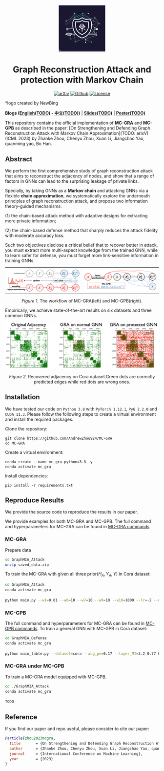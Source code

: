 
<p align="center"><img src="./figs/logo-newbing.jpeg" width=30% height=30% ></p>
<h1 align="center"> Graph Reconstruction Attack and protection with Markov Chain</h1>
<p align="center">
    <a href="TODO: arxiv"><img src="https://img.shields.io/badge/-arXiv-grey?logo=gitbook&logoColor=white" alt="arXiv"></a>
    <a href="https://github.com/AndrewZhou924/MC-GRA"><img src="https://img.shields.io/badge/-Github-grey?logo=github" alt="Github"></a>
    <a href="TODO: mlr"> <img alt="License" src="https://img.shields.io/static/v1?label=Pub&message=ICML%2723&color=blue"> </a>
</p>
*logo created by NewBing

**Blogs ([English(TODO)](-) - [中文(TODO)](-))** |
**[Slides(TODO)](-)** |
**[Poster(TODO)](-)**

This repository contains the official implementation of **MC-GRA** and **MC-GPB** as described in the paper: [On Strengthening and Defending Graph Reconstruction Attack
with Markov Chain Approximation](TODO: arixV) (ICML 2023) by Zhanke Zhou, Chenyu Zhou, Xuan Li, Jiangchao Yao, quanming yao, Bo Han.

## Abstract
We perform the first comprehensive study of graph reconstruction attack that aims to reconstruct the adjacency of nodes, and show that a range of factors in GNNs can lead to the surprising leakage of private links. 

Specially, by taking GNNs as a **Markov chain** and attacking GNNs via a flexible **chain approximation**, we systematically explore the underneath principles of graph reconstruction attack, and propose two information theory-guided mechanisms: 

(1) the chain-based attack method with adaptive designs for extracting more private information; 

(2) the chain-based defense method that sharply reduces the attack fidelity with moderate accuracy loss. 

Such two objectives disclose a critical belief that to recover better in attack, you must extract more multi-aspect knowledge from the trained GNN, while to learn safer for defense, you must forget more link-sensitive information in training GNNs. 

<table><tr>
<td><img src="./figs/markov-attack.png"></td>
<td><img src="./figs/markov-defense.png"></td>
</tr></table>
<p align="center"><em>Figure 1.</em> The workflow of MC-GRA(left) and MC-GPB(right).</p>

Empirically, we achieve state-of-the-art results on six datasets and three common GNNs.

<p align="center"><img src="./figs/adj-demo.png"></p>
<p align="center"><em>Figure 2.</em> Recovered adjacency on Cora dataset.Green dots are correctly predicted edges while red dots are wrong ones.</p>

## Installation
We have tested our code on `Python 3.8` with `PyTorch 1.12.1`, `PyG 2.2.0` and `CUDA 11.3`. Please follow the following steps to create a virtual environment and install the required packages.

Clone the repository:
```
git clone https://github.com/AndrewZhou924/MC-GRA
cd MC-GRA
```

Create a virtual environment:
```
conda create --name mc_gra python=3.8 -y
conda activate mc_gra
```

Install dependencies:
```
pip install -r requirements.txt
```

## Reproduce Results
We provide the source code to reproduce the results in our paper. 

We provide examples for both MC-GRA and MC-GPB.
The full command and hyperparameters for MC-GRA can be found in [MC-GRA commands](GraphMIA_Attack/README.md). 
### MC-GRA

Prepare data
```bash
cd GraphMIA_Attack
unzip saved_data.zip
```

To train the MC-GRA with given all three prior($H_A, Y_A, Y$) in Cora dataset: 
  ``` bash
  cd GraphMIA_Attack
  conda activate mc_gra

  python main.py --w1=0.01 --w6=10 --w7=10 --w9=10 --w10=1000 --lr=-2 --useH_A --useY_A --useY --measure=MSELoss --dataset=cora
  ```

### MC-GPB
The full command and hyperparameters for MC-GRA can be found in [MC-GPB commands](GraphMIA_Defense/README.md). 
To train a general GNN with MC-GPB in Cora dataset: 
  ``` bash
  cd GraphMIA_Defense
  conda activate mc_gra

  python main_table.py --dataset=cora --aug_pe=0.17 --layer_MI=3.2 0.77 0.02 --layer_inter_MI=0.27 0.96 --device=cuda:0
  ```

### MC-GRA under MC-GPB
To train a MC-GRA model equipped with MC-GPB.

  ```bash
  cd ./GraphMIA_Attack
  conda activate mc_gra

  TODO

  ```

<!-- ## How to use our method in your algorithm 

1. To test your GNN under our MC-GRA:

2. To equipe your GNN with our MC-GPB: -->



## Reference

If you find our paper and repo useful, please consider to cite our paper:
```bibtex
@article{zhou2023mcgra,
  title       = {On Strengthening and Defending Graph Reconstruction Attack with Markov Chain Approximation},
  author      = {Zhanke Zhou, Chenyu Zhou, Xuan Li, Jiangchao Yao, quanming yao, Bo Han},
  journal     = {International Conference on Machine Learning},
  year        = {2023}
}
```
